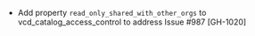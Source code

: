 * Add property `read_only_shared_with_other_orgs` to vcd_catalog_access_control to address Issue #987 [GH-1020]